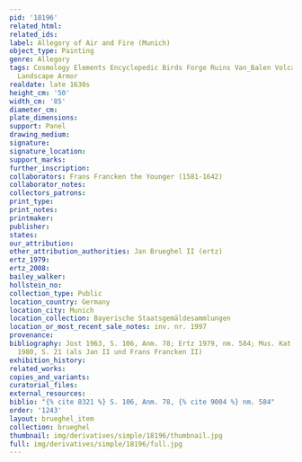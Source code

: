 ```yaml
---
pid: '18196'
related_html: 
related_ids: 
label: Allegory of Air and Fire (Munich)
object_type: Painting
genre: Allegory
tags: Cosmology Elements Encyclopedic Birds Forge Ruins Van_Balen Volcano Nude Putti
  Landscape Armor
realdate: late 1630s
height_cm: '50'
width_cm: '85'
diameter_cm: 
plate_dimensions: 
support: Panel
drawing_medium: 
signature: 
signature_location: 
support_marks: 
further_inscription: 
collaborators: Frans Francken the Younger (1581-1642)
collaborator_notes: 
collectors_patrons: 
print_type: 
print_notes: 
printmaker: 
publisher: 
states: 
our_attribution: 
other_attribution_authorities: Jan Brueghel II (ertz)
ertz_1979: 
ertz_2008: 
bailey_walker: 
hollstein_no: 
collection_type: Public
location_country: Germany
location_city: Munich
location_collection: Bayerische Staatsgemäldesammlungen
location_or_most_recent_sale_notes: inv. nr. 1997
provenance: 
bibliography: Jost 1963, S. 106, Anm. 78; Ertz 1979, nm. 584; Mus. Kat. Schleissheim
  1980, S. 21 (als Jan II und Frans Francken II)
exhibition_history: 
related_works: 
copies_and_variants: 
curatorial_files: 
external_resources: 
biblio: "{% cite 8321 %} S. 106, Anm. 78, {% cite 9004 %} nm. 584"
order: '1243'
layout: brueghel_item
collection: brueghel
thumbnail: img/derivatives/simple/18196/thumbnail.jpg
full: img/derivatives/simple/18196/full.jpg
---
```

